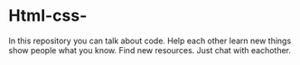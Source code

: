 # Html-css-
In this repository you can talk about code.
Help each other learn new things show people what you know.
Find new resources.
Just chat with eachother.
